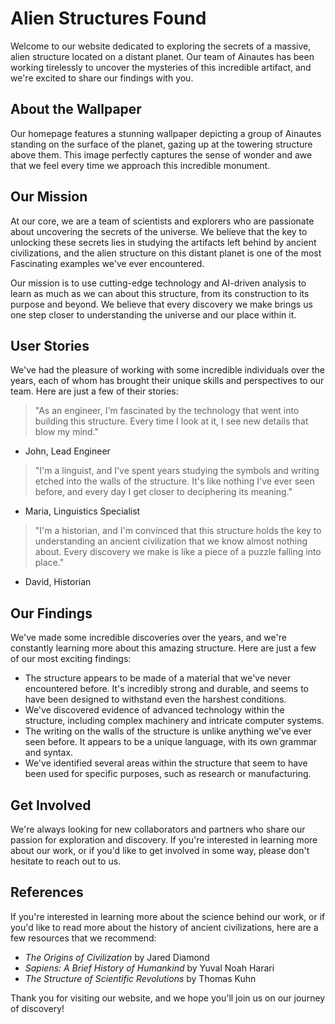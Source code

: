 <!--
Write me content for website with wallpaper which alt text is:

"A group of Ainautes standing on the surface of a distant planet, with a massive, alien structure towering above them."

The name/title of the page should not be 1:1 copy of the alt text but rather a real content of the website which is using this wallpaper.

- Use markdown format
- Start with the heading
- The content should look like a real website
- Include real sections like references, contact, user stories, etc. use things relevant to the page purpose.
- Feel free to use structure like headings, bullets, numbering, blockquotes, paragraphs, horizontal lines, etc.
- You can use formatting like bold or _italic_
- You can include UTF-8 emojis
- Links should be only #hash anchors (and you can refer to the document itself)
- Do not include images
-->

<!--font:Montserrat-->

# Alien Structures Found

Welcome to our website dedicated to exploring the secrets of a massive, alien structure located on a distant planet. Our team of Ainautes has been working tirelessly to uncover the mysteries of this incredible artifact, and we're excited to share our findings with you.

## About the Wallpaper

Our homepage features a stunning wallpaper depicting a group of Ainautes standing on the surface of the planet, gazing up at the towering structure above them. This image perfectly captures the sense of wonder and awe that we feel every time we approach this incredible monument.

## Our Mission

At our core, we are a team of scientists and explorers who are passionate about uncovering the secrets of the universe. We believe that the key to unlocking these secrets lies in studying the artifacts left behind by ancient civilizations, and the alien structure on this distant planet is one of the most Fas<wbr>ci<wbr>na<wbr>ting examples we've ever encountered.

Our mission is to use cutting-edge technology and AI-driven analysis to learn as much as we can about this structure, from its construction to its purpose and beyond. We believe that every discovery we make brings us one step closer to understanding the universe and our place within it.

## User Stories

We've had the pleasure of working with some incredible individuals over the years, each of whom has brought their unique skills and perspectives to our team. Here are just a few of their stories:

> "As an engineer, I'm fascinated by the technology that went into building this structure. Every time I look at it, I see new details that blow my mind."

-   John, Lead Engineer

> "I'm a linguist, and I've spent years studying the symbols and writing etched into the walls of the structure. It's like nothing I've ever seen before, and every day I get closer to deciphering its meaning."

-   Maria, Linguistics Specialist

> "I'm a historian, and I'm convinced that this structure holds the key to understanding an ancient civilization that we know almost nothing about. Every discovery we make is like a piece of a puzzle falling into place."

-   David, Historian

## Our Findings

We've made some incredible discoveries over the years, and we're constantly learning more about this amazing structure. Here are just a few of our most exciting findings:

-   The structure appears to be made of a material that we've never encountered before. It's incredibly strong and durable, and seems to have been designed to withstand even the harshest conditions.
-   We've discovered evidence of advanced technology within the structure, including complex machinery and intricate computer systems.
-   The writing on the walls of the structure is unlike anything we've ever seen before. It appears to be a unique language, with its own grammar and syntax.
-   We've identified several areas within the structure that seem to have been used for specific purposes, such as research or manufacturing.

## Get Involved

We're always looking for new collaborators and partners who share our passion for exploration and discovery. If you're interested in learning more about our work, or if you'd like to get involved in some way, please don't hesitate to reach out to us.

## References

If you're interested in learning more about the science behind our work, or if you'd like to read more about the history of ancient civilizations, here are a few resources that we recommend:

-   _The Origins of Civilization_ by Jared Diamond
-   _Sapiens: A Brief History of Humankind_ by Yuval Noah Harari
-   _The Structure of Scientific Revolutions_ by Thomas Kuhn

Thank you for visiting our website, and we hope you'll join us on our journey of discovery!
